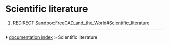 # Scientific literature
1.  REDIRECT [Sandbox:FreeCAD_and_the_World#Scientific_literature](Sandbox:FreeCAD_and_the_World#Scientific_literature.md)



---
⏵ [documentation index](../README.md) > Scientific literature
